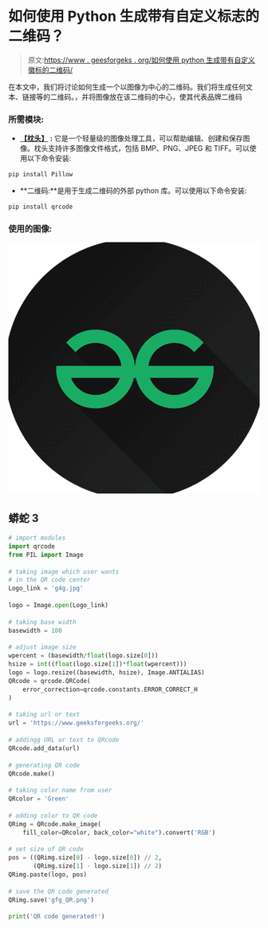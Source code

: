 # 如何使用 Python 生成带有自定义标志的二维码？

> 原文:[https://www . geesforgeks . org/如何使用 python 生成带有自定义徽标的二维码/](https://www.geeksforgeeks.org/how-to-generate-qr-codes-with-a-custom-logo-using-python/)

在本文中，我们将讨论如何生成一个以图像为中心的二维码。我们将生成任何文本、链接等的二维码。，并将图像放在该二维码的中心，使其代表品牌二维码

### 所需模块:

*   [**【枕头】**](https://www.geeksforgeeks.org/python-pillow-a-fork-of-pil/) **:** 它是一个轻量级的图像处理工具，可以帮助编辑、创建和保存图像。枕头支持许多图像文件格式，包括 BMP、PNG、JPEG 和 TIFF。可以使用以下命令安装:

```py
pip install Pillow
```

*   **二维码:**是用于生成二维码的外部 python 库。可以使用以下命令安装:

```py
pip install qrcode
```

### **使用的图像:**

![](img/d3794a7c2e68a1be8e4507615cf58d4a.png)

## 蟒蛇 3

```py
# import modules
import qrcode
from PIL import Image

# taking image which user wants 
# in the QR code center
Logo_link = 'g4g.jpg'

logo = Image.open(Logo_link)

# taking base width
basewidth = 100

# adjust image size
wpercent = (basewidth/float(logo.size[0]))
hsize = int((float(logo.size[1])*float(wpercent)))
logo = logo.resize((basewidth, hsize), Image.ANTIALIAS)
QRcode = qrcode.QRCode(
    error_correction=qrcode.constants.ERROR_CORRECT_H
)

# taking url or text
url = 'https://www.geeksforgeeks.org/'

# addingg URL or text to QRcode
QRcode.add_data(url)

# generating QR code
QRcode.make()

# taking color name from user
QRcolor = 'Green'

# adding color to QR code
QRimg = QRcode.make_image(
    fill_color=QRcolor, back_color="white").convert('RGB')

# set size of QR code
pos = ((QRimg.size[0] - logo.size[0]) // 2,
       (QRimg.size[1] - logo.size[1]) // 2)
QRimg.paste(logo, pos)

# save the QR code generated
QRimg.save('gfg_QR.png')

print('QR code generated!')
```